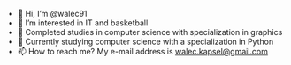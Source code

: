 - 👋 Hi, I’m @walec91
- 👀 I’m interested in IT and basketball
- 🌱 Completed studies in computer science with specialization in graphics
- 🌱 Currently studying computer science with a specialization in Python
- 📫 How to reach me? My e-mail address is walec.kapsel@gmail.com

<!---
walec91/walec91 is a ✨ special ✨ repository because its `README.md` (this file) appears on your GitHub profile.
You can click the Preview link to take a look at your changes.
--->
